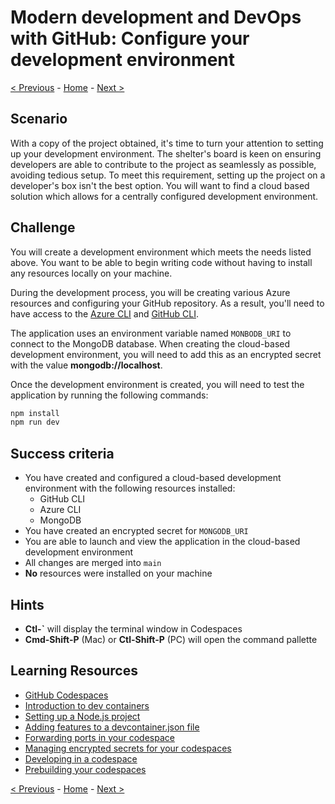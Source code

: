 # Modern development and DevOps with GitHub: Configure your development environment

[< Previous](challenge00.md) - [Home](../readme.md) - [Next >](challenge02.md)

## Scenario

With a copy of the project obtained, it's time to turn your attention to setting up your development environment. The shelter's board is keen on ensuring developers are able to contribute to the project as seamlessly as possible, avoiding tedious setup. To meet this requirement, setting up the project on a developer's box isn't the best option. You will want to find a cloud based solution which allows for a centrally configured development environment.

## Challenge

You will create a development environment which meets the needs listed above. You want to be able to begin writing code without having to install any resources locally on your machine.

During the development process, you will be creating various Azure resources and configuring your GitHub repository. As a result, you'll need to have access to the [Azure CLI](https://learn.microsoft.com/cli/azure/) and [GitHub CLI](https://learn.microsoft.com/cli/azure/).

The application uses an environment variable named `MONBODB_URI` to connect to the MongoDB database. When creating the cloud-based development environment, you will need to add this as an encrypted secret with the value **mongodb://localhost**.

Once the development environment is created, you will need to test the application by running the following commands:

```bash
npm install
npm run dev
```

## Success criteria

- You have created and configured a cloud-based development environment with the following resources installed:
  - GitHub CLI
  - Azure CLI
  - MongoDB
- You have created an encrypted secret for `MONGODB_URI`
- You are able to launch and view the application in the cloud-based development environment
- All changes are merged into `main`
- **No** resources were installed on your machine

## Hints

- **Ctl-\`** will display the terminal window in Codespaces
- **Cmd-Shift-P** (Mac) or **Ctl-Shift-P** (PC) will open the command pallette

## Learning Resources

- [GitHub Codespaces](https://docs.github.com/codespaces/overview)
- [Introduction to dev containers](https://docs.github.com/codespaces/setting-up-your-project-for-codespaces/adding-a-dev-container-configuration/introduction-to-dev-containers)
- [Setting up a Node.js project](https://docs.github.com/codespaces/setting-up-your-project-for-codespaces/adding-a-dev-container-configuration/setting-up-your-nodejs-project-for-codespaces)
- [Adding features to a devcontainer.json file](https://docs.github.com/codespaces/setting-up-your-project-for-codespaces/configuring-dev-containers/adding-features-to-a-devcontainer-file)
- [Forwarding ports in your codespace](https://docs.github.com/codespaces/developing-in-codespaces/forwarding-ports-in-your-codespace)
- [Managing encrypted secrets for your codespaces](https://docs.github.com/codespaces/managing-your-codespaces/managing-encrypted-secrets-for-your-codespaces)
- [Developing in a codespace](https://docs.github.com/codespaces/developing-in-codespaces/developing-in-a-codespace)
- [Prebuilding your codespaces](https://docs.github.com/codespaces/prebuilding-your-codespaces)

[< Previous](challenge00.md) - [Home](../readme.md) - [Next >](challenge02.md)
